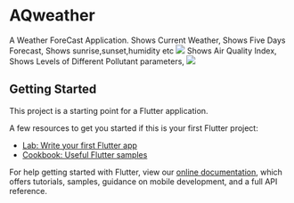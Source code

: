 # AQweather

A Weather ForeCast Application.
Shows Current Weather,
Shows Five Days Forecast,
Shows sunrise,sunset,humidity etc
![](Assets/Images/Screenshot_20200126-201058.png)
Shows Air Quality Index,
Shows Levels of Different Pollutant parameters,
![](Assets/Images/Screenshot_20200126-004123.png)

## Getting Started

This project is a starting point for a Flutter application.

A few resources to get you started if this is your first Flutter project:

- [Lab: Write your first Flutter app](https://flutter.dev/docs/get-started/codelab)
- [Cookbook: Useful Flutter samples](https://flutter.dev/docs/cookbook)

For help getting started with Flutter, view our
[online documentation](https://flutter.dev/docs), which offers tutorials,
samples, guidance on mobile development, and a full API reference.
